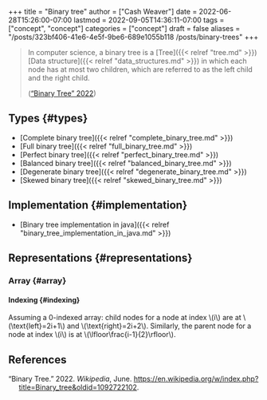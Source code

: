 +++
title = "Binary tree"
author = ["Cash Weaver"]
date = 2022-06-28T15:26:00-07:00
lastmod = 2022-09-05T14:36:11-07:00
tags = ["concept", "concept"]
categories = ["concept"]
draft = false
aliases = "/posts/323bf406-41e6-4e5f-9be6-689e1055b118 /posts/binary-trees"
+++

> In computer science, a binary tree is a [Tree]({{< relref "tree.md" >}}) [Data structure]({{< relref "data_structures.md" >}}) in which each node has at most two children, which are referred to as the left child and the right child.
>
> (<a href="#citeproc_bib_item_1">“Binary Tree” 2022</a>)


## Types {#types}

-   [Complete binary tree]({{< relref "complete_binary_tree.md" >}})
-   [Full binary tree]({{< relref "full_binary_tree.md" >}})
-   [Perfect binary tree]({{< relref "perfect_binary_tree.md" >}})
-   [Balanced binary tree]({{< relref "balanced_binary_tree.md" >}})
-   [Degenerate binary tree]({{< relref "degenerate_binary_tree.md" >}})
-   [Skewed binary tree]({{< relref "skewed_binary_tree.md" >}})


## Implementation {#implementation}

-   [Binary tree implementation in java]({{< relref "binary_tree_implementation_in_java.md" >}})


## Representations {#representations}


### Array {#array}


#### Indexing {#indexing}

Assuming a 0-indexed array: child nodes for a node at index \\(i\\) are at \\(\text{left}=2i+1\\) and \\(\text{right}=2i+2\\). Similarly, the parent node for a node at index \\(i\\) is at \\(\lfloor\frac{i-1}{2}\rfloor\\).

## References

<style>.csl-entry{text-indent: -1.5em; margin-left: 1.5em;}</style><div class="csl-bib-body">
  <div class="csl-entry"><a id="citeproc_bib_item_1"></a>“Binary Tree.” 2022. <i>Wikipedia</i>, June. <a href="https://en.wikipedia.org/w/index.php?title=Binary_tree&oldid=1092722102">https://en.wikipedia.org/w/index.php?title=Binary_tree&#38;oldid=1092722102</a>.</div>
</div>
